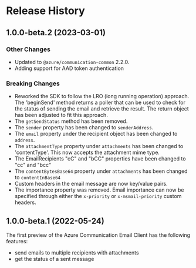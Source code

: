 # Release History

## 1.0.0-beta.2 (2023-03-01)

### Other Changes

- Updated to `@azure/communication-common` 2.2.0.
- Adding support for AAD token authentication

### Breaking Changes

- Reworked the SDK to follow the LRO (long running operation) approach. The 'beginSend' method returns a poller that can be used to check for the status of sending the email and retrieve the result. The return object has been adjusted to fit this approach.
- The `getSendStatus` method has been removed.
- The `sender` property has been changed to `senderAddress`.
- The `email` property under the recipient object has been changed to `address`.
- The `attachmentType` property under `attachments` has been changed to 'contentType'. This now accepts the attachment mime type.
- The EmailRecipients "cC" and "bCC" properties have been changed to "cc" and "bcc"
- The `contentBytesBase64` property under `attachments` has been changed to `contentInBase64`
- Custom headers in the email message are now key/value pairs.
- The importance property was removed. Email importance can now be specified through either the `x-priority` or `x-msmail-priority` custom headers.

## 1.0.0-beta.1 (2022-05-24)

The first preview of the Azure Communication Email Client has the following features:

- send emails to multiple recipients with attachments
- get the status of a sent message

